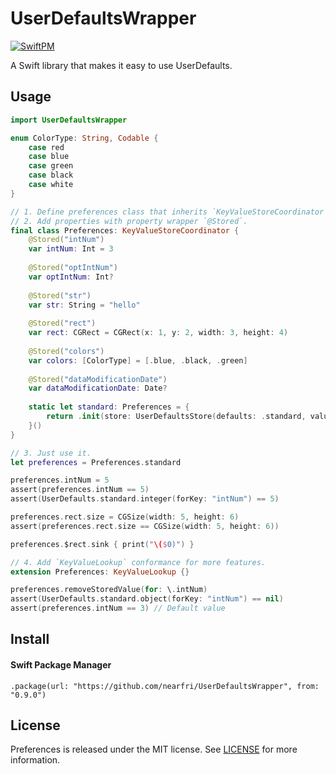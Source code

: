 # UserDefaultsWrapper
[![SwiftPM](https://github.com/nearfri/UserDefaultsWrapper/workflows/SwiftPM/badge.svg)](https://github.com/nearfri/UserDefaultsWrapper/actions?query=workflow%3ASwiftPM)

A Swift library that makes it easy to use UserDefaults.

## Usage
```swift
import UserDefaultsWrapper

enum ColorType: String, Codable {
    case red
    case blue
    case green
    case black
    case white
}

// 1. Define preferences class that inherits `KeyValueStoreCoordinator`.
// 2. Add properties with property wrapper `@Stored`.
final class Preferences: KeyValueStoreCoordinator {
    @Stored("intNum")
    var intNum: Int = 3
    
    @Stored("optIntNum")
    var optIntNum: Int?
    
    @Stored("str")
    var str: String = "hello"
    
    @Stored("rect")
    var rect: CGRect = CGRect(x: 1, y: 2, width: 3, height: 4)
    
    @Stored("colors")
    var colors: [ColorType] = [.blue, .black, .green]
    
    @Stored("dataModificationDate")
    var dataModificationDate: Date?
    
    static let standard: Preferences = {
        return .init(store: UserDefaultsStore(defaults: .standard, valueCoder: JSONValueCoder()))
    }()
}

// 3. Just use it.
let preferences = Preferences.standard

preferences.intNum = 5
assert(preferences.intNum == 5)
assert(UserDefaults.standard.integer(forKey: "intNum") == 5)

preferences.rect.size = CGSize(width: 5, height: 6)
assert(preferences.rect.size == CGSize(width: 5, height: 6))

preferences.$rect.sink { print("\($0)") }

// 4. Add `KeyValueLookup` conformance for more features.
extension Preferences: KeyValueLookup {}

preferences.removeStoredValue(for: \.intNum)
assert(UserDefaults.standard.object(forKey: "intNum") == nil)
assert(preferences.intNum == 3) // Default value
```

## Install

#### Swift Package Manager
```
.package(url: "https://github.com/nearfri/UserDefaultsWrapper", from: "0.9.0")
```

## License
Preferences is released under the MIT license. See [LICENSE](https://github.com/nearfri/UserDefaultsWrapper/blob/master/LICENSE) for more information.



